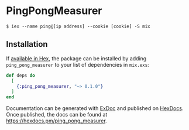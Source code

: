 # PingPongMeasurer

```
$ iex --name ping@[ip address] --cookie [cookie] -S mix
```

## Installation

If [available in Hex](https://hex.pm/docs/publish), the package can be installed
by adding `ping_pong_measurer` to your list of dependencies in `mix.exs`:

```elixir
def deps do
  [
    {:ping_pong_measurer, "~> 0.1.0"}
  ]
end
```

Documentation can be generated with [ExDoc](https://github.com/elixir-lang/ex_doc)
and published on [HexDocs](https://hexdocs.pm). Once published, the docs can
be found at <https://hexdocs.pm/ping_pong_measurer>.

